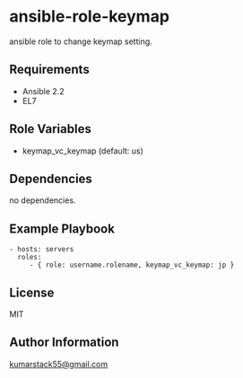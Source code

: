 ansible-role-keymap
===================

ansible role to change keymap setting.

Requirements
------------

* Ansible 2.2
* EL7

Role Variables
--------------

* keymap_vc_keymap (default: us)

Dependencies
------------

no dependencies.

Example Playbook
----------------

    - hosts: servers
      roles:
         - { role: username.rolename, keymap_vc_keymap: jp }

License
-------

MIT

Author Information
------------------

kumarstack55@gmail.com
